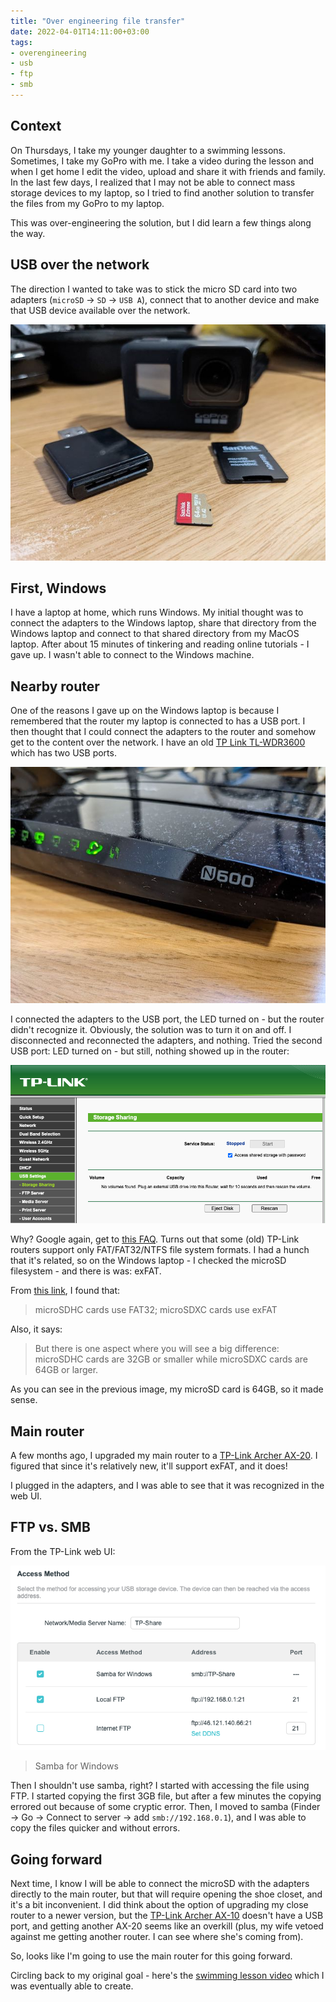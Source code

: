```yaml
---
title: "Over engineering file transfer"
date: 2022-04-01T14:11:00+03:00
tags: 
- overengineering
- usb
- ftp
- smb
---
```


## Context

On Thursdays, I take my younger daughter to a swimming lessons. Sometimes, I take my GoPro with me. I take a video during the lesson and when I get home I edit the video, upload and share it with friends and family. In the last few days, I realized that I may not be able to connect mass storage devices to my laptop, so I tried to find another solution to transfer the files from my GoPro to my laptop. 

This was over-engineering the solution, but I did learn a few things along the way. 

## USB over the network

The direction I wanted to take was to stick the micro SD card into two adapters (`microSD` -> `SD` -> `USB A`), connect that to another device and make that USB device available over the network.

![](/sd_adapters.jpeg)

## First, Windows

I have a laptop at home, which runs Windows. My initial thought was to connect the adapters to the Windows laptop, share that directory from the Windows laptop and connect to that shared directory from my MacOS laptop. After about 15 minutes of tinkering and reading online tutorials - I gave up. I wasn't able to connect to the Windows machine.

## Nearby router

One of the reasons I gave up on the Windows laptop is because I remembered that the router my laptop is connected to has a USB port. I then thought that I could connect the adapters to the router and somehow get to the content over the network. I have an old [TP Link TL-WDR3600](https://www.tp-link.com/us/home-networking/wifi-router/tl-wdr3600/) which has two USB ports.

![](/tp_link_n600.jpeg)

I connected the adapters to the USB port, the LED turned on - but the router didn't recognize it. Obviously, the solution was to turn it on and off. I disconnected and reconnected the adapters, and nothing. Tried the second USB port: LED turned on - but still, nothing showed up in the router: 

![](/tplink_no_usb.png)

Why? Google again, get to [this FAQ](https://www.tp-link.com/us/support/faq/2289/). Turns out that some (old) TP-Link routers support only FAT/FAT32/NTFS file system formats. I had a hunch that it's related, so on the Windows laptop - I checked the microSD filesystem - and there is was: exFAT. 

From [this link](https://havecamerawilltravel.com/gopro/sd-card-gopro-hero7), I found that: 

> microSDHC cards use FAT32; microSDXC cards use exFAT

Also, it says: 

> But there is one aspect where you will see a big difference: microSDHC cards are 32GB or smaller while microSDXC cards are 64GB or larger.

As you can see in the previous image, my microSD card is 64GB, so it made sense. 

## Main router

A few months ago, I upgraded my main router to a [TP-Link Archer AX-20](https://www.tp-link.com/us/home-networking/wifi-router/archer-ax20/). I figured that since it's relatively new, it'll support exFAT, and it does! 

I plugged in the adapters, and I was able to see that it was recognized in the web UI.

## FTP vs. SMB

From the TP-Link web UI:

![](/tp_link_ftp_samba.png)

> Samba for Windows

Then I shouldn't use samba, right? I started with accessing the file using FTP. I started copying the first 3GB file, but after a few minutes the copying errored out because of some cryptic error. Then, I moved to samba (Finder -> Go -> Connect to server -> add `smb://192.168.0.1`), and I was able to copy the files quicker and without errors.

## Going forward

Next time, I know I will be able to connect the microSD with the adapters directly to the main router, but that will require opening the shoe closet, and it's a bit inconvenient. I did think about the option of upgrading my close router to a newer version, but the [TP-Link Archer AX-10](https://www.tp-link.com/us/home-networking/wifi-router/archer-ax10/) doesn't have a USB port, and getting another AX-20 seems like an overkill (plus, my wife vetoed against me getting another router. I can see where she's coming from). 

So, looks like I'm going to use the main router for this going forward.

Circling back to my original goal - here's the [swimming lesson video](https://www.youtube.com/watch?v=wbvn2UjgUmM) which I was eventually able to create.